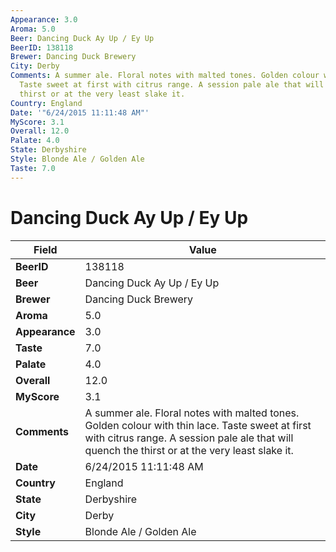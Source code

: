 ```yaml
---
Appearance: 3.0
Aroma: 5.0
Beer: Dancing Duck Ay Up / Ey Up
BeerID: 138118
Brewer: Dancing Duck Brewery
City: Derby
Comments: A summer ale. Floral notes with malted tones. Golden colour with thin lace.
  Taste sweet at first with citrus range. A session pale ale that will quench the
  thirst or at the very least slake it.
Country: England
Date: '"6/24/2015 11:11:48 AM"'
MyScore: 3.1
Overall: 12.0
Palate: 4.0
State: Derbyshire
Style: Blonde Ale / Golden Ale
Taste: 7.0
---
```


# Dancing Duck Ay Up / Ey Up

| Field         | Value |
|---------------|-------|
| **BeerID** | 138118 |
| **Beer** | Dancing Duck Ay Up / Ey Up |
| **Brewer** | Dancing Duck Brewery |
| **Aroma** | 5.0 |
| **Appearance** | 3.0 |
| **Taste** | 7.0 |
| **Palate** | 4.0 |
| **Overall** | 12.0 |
| **MyScore** | 3.1 |
| **Comments** | A summer ale. Floral notes with malted tones. Golden colour with thin lace. Taste sweet at first with citrus range. A session pale ale that will quench the thirst or at the very least slake it. |
| **Date** | 6/24/2015 11:11:48 AM |
| **Country** | England |
| **State** | Derbyshire |
| **City** | Derby |
| **Style** | Blonde Ale / Golden Ale |
